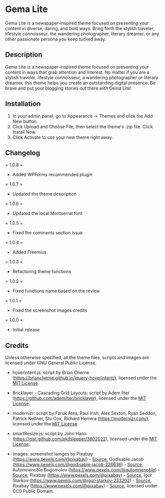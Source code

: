# Gema Lite
Gema Lite is a newspaper-inspired theme focused on presenting your content in diverse, daring, and bold ways. Bring forth the stylish traveler, lifestyle connoisseur, the wandering photographer, literary dreamer, or any other passionate persona you keep tucked away.

## Description

Gema Lite is a newspaper-inspired theme focused on presenting your content in ways that grab attention and interest. No matter if you are a stylish traveler, lifestyle connoisseur, a wandering photographer or literary dreamer, this theme helps you create an outstanding digital presence. Be brave and put your blogging stories out there with Gema Lite!

## Installation

1. In your admin panel, go to Appearance -> Themes and click the Add New button.
2. Click Upload and Choose File, then select the theme's .zip file. Click Install Now.
3. Click Activate to use your new theme right away.

## Changelog

= 1.0.8 =
* Added WPForms recommended plugin

= 1.0.7 =
* Updated the theme description

= 1.0.6 =
* Updated the local Montserrat font

= 1.0.5 =
* Fixed the comments section issue

= 1.0.4 =
* Added Freemius

= 1.0.3 =
* Refactoring theme functions

= 1.0.2 =
* Fixed functions name based on the review

= 1.0.1 =
* Fixed the screenshot images credits

= 1.0.0 =
* Initial release

## Credits

Unless otherwise specified, all the theme files, scripts and images are licensed under GNU General Public License.

* hoverintent.js: script by Brian Cherne (https://briancherne.github.io/jquery-hoverIntent/), licensed under the [MIT License](http://opensource.org/licenses/mit-license.html).

* Bricklayer - Cascading Grid Layouts: script by Adem İlter (https://github.com/ademilter/bricklayer), licensed under the [MIT License](http://opensource.org/licenses/mit-license.html).

* modernizr: script by Faruk Ates, Paul Irish, Alex Sexton, Ryan Seddon, Patrick Kettner, Stu Cox, Richard Herrera (https://modernizr.com/), licensed under the [MIT License](http://opensource.org/licenses/mit-license.html).

* smartResize.js: script by John Hann (https://gist.github.com/pkdsleeper/3802022), licensed under the [MIT License](http://opensource.org/licenses/mit-license.html).

* Images: screenshot iamges by Pixabay (https://www.pexels.com/@pixabay) - [Source](https://www.pexels.com/photo/abandoned-alley-architecture-blue-208560/), Godisable Jacob (https://www.pexels.com/@godisable-jacob-226636) - [Source](https://www.pexels.com/photo/woman-in-brown-and-gray-t-shirt-sitting-on-brown-wooden-table-949670/), 
Automnenoble Bogomolov (https://www.pexels.com/@automnenoble) - [Source](https://www.pexels.com/photo/woman-wearing-blue-crew-neck-sweater-and-pants-792192/), Pixabay (https://www.pexels.com/@pixabay) - [Source](https://www.pexels.com/photo/house-terrace-with-green-leaf-plants-during-daytime-161932/), Igor Starkov (https://www.pexels.com/@igor-starkov-233202) - [Source](https://www.pexels.com/photo/two-green-potted-plants-791810/), Pixabay (https://www.pexels.com/@pixabay) - [Source](https://www.pexels.com/photo/arch-architecture-art-blue-277590/), licensed under CC0 Public Domain.
